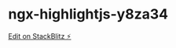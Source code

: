 # ngx-highlightjs-y8za34

[Edit on StackBlitz ⚡️](https://stackblitz.com/edit/ngx-highlightjs-y8za34)